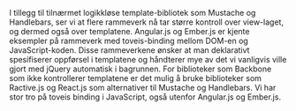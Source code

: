 I tillegg til tilnærmet logikkløse template-bibliotek som Mustache og Handlebars, ser vi at flere rammeverk nå tar større kontroll over view-laget, og dermed også over templatene. Angular.js og Ember.js er kjente eksempler på rammeverk med toveis-binding mellom DOM-en og JavaScript-koden. Disse rammeverkene ønsker at man deklarativt spesifiserer oppførsel i templatene og håndterer mye av det vi vanligvis ville gjort med jQuery automatisk i bagrunnen. For biblioteker som Backbone som ikke kontrollerer templatene er det mulig å bruke biblioteker som Ractive.js og React.js som alternativer til Mustache og Handlebars. Vi har stor tro på toveis binding i JavaScript, også utenfor Angular.js og Ember.js.